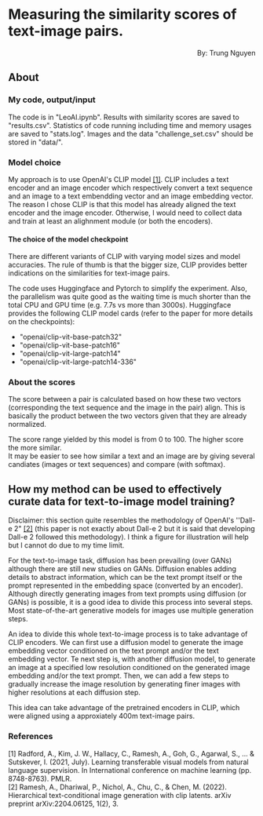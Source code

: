 # Measuring the similarity scores of text-image pairs.  
<div style="text-align: right"> By: Trung Nguyen </div>

## About  

### My code, output/input  

The code is in "LeoAI.ipynb". Results with similarity scores are saved to "results.csv". Statistics of code running including time and memory usages are saved to "stats.log". Images and the data "challenge_set.csv" should be stored in "data/".  

### Model choice  

My approach is to use OpenAI's CLIP model [[1]](#1). CLIP includes a text encoder and an image encoder which respectively convert a text sequence and an image to a text embendding vector and an image embedding vector. The reason I chose CLIP is that this model has already aligned the text encoder and the image encoder. Otherwise, I would need to collect data and train at least an alighnment module (or both the encoders).  

#### The choice of the model checkpoint  

There are different variants of CLIP with varying model sizes and model accuracies. The rule of thumb is that the bigger size, CLIP provides better indications on the similarities for text-image pairs.  

The code uses Huggingface and Pytorch to simplify the experiment. Also, the parallelism was quite good as the waiting time is much shorter than the total CPU and GPU time (e.g. 7.7s vs more than 3000s). Huggingface provides the following CLIP model cards (refer to the paper for more details on the checkpoints):  
* "openai/clip-vit-base-patch32"  
* "openai/clip-vit-base-patch16"  
* "openai/clip-vit-large-patch14"   
* "openai/clip-vit-large-patch14-336"  

### About the scores  
The score between a pair is calculated based on how these two vectors (corresponding the text sequence and the image in the pair) align. This is basically the product between the two vectors given that they are already normalized.   

The score range yielded by this model is from 0 to 100. The higher score the more similar.  
It may be easier to see how similar a text and an image are by giving several candiates (images or text sequences) and compare (with softmax).  

## How my method can be used to effectively curate data for text-to-image model training?  

Disclaimer: this section quite resembles the methodology of OpenAI's ''Dall-e 2" [[2]](#2) (this paper is not exactly about Dall-e 2 but it is said that developing Dall-e 2 followed this methodology). I think a figure for illustration will help but I cannot do due to my time limit.  

For the text-to-image task, diffusion has been prevailing (over GANs) although there are still new studies on GANs. Diffusion enables adding details to abstract information, which can be the text prompt itself or the prompt represented in the embedding space (converted by an encoder). Although directly generating images from text prompts using diffusion (or GANs) is possible, it is a good idea to divide this process into several steps. Most state-of-the-art generative models for images use multiple generation steps.  

An idea to divide this whole text-to-image process is to take advantage of CLIP encoders. We can first use a diffusion model to generate the image embedding vector conditioned on the text prompt and/or the text embedding vector. Te next step is, with another diffusion model, to generate an image at a specified low resolution conditioned on the generated image embedding and/or the text prompt. Then, we can add a few steps to gradually increase the image resolution by generating finer images with higher resolutions at each diffusion step.  

This idea can take advantage of the pretrained encoders in CLIP, which were aligned using a approxiately 400m text-image pairs.  

### References  
<a id="1">[1]</a> Radford, A., Kim, J. W., Hallacy, C., Ramesh, A., Goh, G., Agarwal, S., ... & Sutskever, I. (2021, July). Learning transferable visual models from natural language supervision. In International conference on machine learning (pp. 8748-8763). PMLR.  
<a id="2">[2]</a> Ramesh, A., Dhariwal, P., Nichol, A., Chu, C., & Chen, M. (2022). Hierarchical text-conditional image generation with clip latents. arXiv preprint arXiv:2204.06125, 1(2), 3.  
